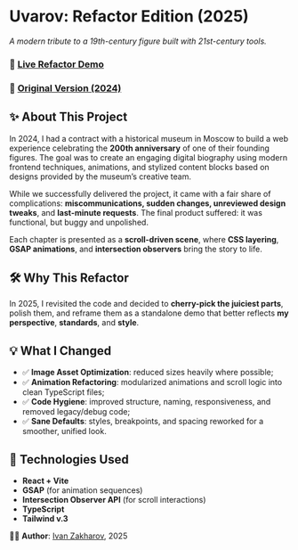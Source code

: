 # Uvarov: Refactor Edition (2025)

_A modern tribute to a 19th-century figure built with 21st-century tools._

### 🔗 [Live Refactor Demo](https://uvarov.soranja.dev/)

### 🔎 [Original Version (2024)](https://shm.ru/uvarov/)

## ✨ About This Project

In 2024, I had a contract with a historical museum in Moscow to build a web experience celebrating the **200th anniversary** of one of their founding figures. The goal was to create an engaging digital biography using modern frontend techniques, animations, and stylized content blocks based on designs provided by the museum’s creative team.

While we successfully delivered the project, it came with a fair share of complications: **miscommunications, sudden changes, unreviewed design tweaks**, and **last-minute requests**. The final product suffered: it was functional, but buggy and unpolished.

Each chapter is presented as a **scroll-driven scene**, where **CSS layering**, **GSAP animations**, and **intersection observers** bring the story to life.

## 🛠️ Why This Refactor

In 2025, I revisited the code and decided to **cherry-pick the juiciest parts**, polish them, and reframe them as a standalone demo that better reflects **my perspective**, **standards**, and **style**.

## 💡 What I Changed

- ✅ **Image Asset Optimization**: reduced sizes heavily where possible;
- ✅ **Animation Refactoring**: modularized animations and scroll logic into clean TypeScript files;
- ✅ **Code Hygiene**: improved structure, naming, responsiveness, and removed legacy/debug code;
- ✅ **Sane Defaults**: styles, breakpoints, and spacing reworked for a smoother, unified look.

## 🧪 Technologies Used

- **React + Vite**
- **GSAP** (for animation sequences)
- **Intersection Observer API** (for scroll interactions)
- **TypeScript**
- **Tailwind v.3**

🧑‍💻 **Author**: [Ivan Zakharov](https://soranja.dev), 2025
